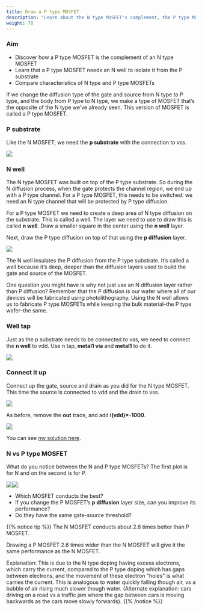 ```yaml
---
title: Draw a P type MOSFET
description: "Learn about the N type MOSFET's complement, the P type MOSFET"
weight: 70
---
```


### Aim

*   Discover how a P type MOSFET is the complement of an N type MOSFET
*   Learn that a P type MOSFET needs an N well to isolate it from the P substrate
*   Compare characteristics of N type and P type MOSFETs

If we change the diffusion type of the gate and source from N type to P type, and the body from P type to N type, we make a type of MOSFET that’s the opposite of the N type we’ve already seen. This version of MOSFET is called a P type MOSFET.

### P substrate

Like the N MOSFET, we need the **p substrate** with the connection to vss.

![](../images/image33.png)

### N well

The N type MOSFET was built on top of the P type substrate. So during the N diffusion process, when the gate protects the channel region, we end up with a P type channel. For a P type MOSFET, this needs to be switched: we need an N type channel that will be protected by P type diffusion.

For a P type MOSFET we need to create a deep area of N type diffusion on the substrate. This is called a well. The layer we need to use to draw this is called **n well**. Draw a smaller square in the center using the **n well** layer.

Next, draw the P type diffusion on top of that using the **p diffusion** layer.

![](../images/image19.png)

The N well insulates the P diffusion from the P type substrate. It’s called a well because it’s deep, deeper than the diffusion layers used to build the gate and source of the MOSFET.

One question you might have is why not just use an N diffusion layer rather than P diffusion? Remember that the P diffusion is our wafer where all of our devices will be fabricated using photolithography. Using the N well allows us to fabricate P type MOSFETs while keeping the bulk material–the P type wafer–the same.

### Well tap

Just as the p substrate needs to be connected to vss, we need to connect the **n well** to vdd. Use n tap, **metal1 via** and **metal1** to do it.

![](../images/image42.png)

### Connect it up

Connect up the gate, source and drain as you did for the N type MOSFET. This time the source is connected to vdd and the drain to vss.

![](../images/image46.png)

As before, remove the **out** trace, and add **i(vdd)\*-1000**.

![](../images/image58.png)

You can see [my solution here](https://app.siliwiz.com/?preset=pmosfet).

### N vs P type MOSFET

What do you notice between the N and P type MOSFETs? The first plot is for N and on the second is for P.

![](../images/image41.png)![](../images/image47.png)

*   Which MOSFET conducts the best?
*   If you change the P MOSFET’s **p diffusion** layer size, can you improve its performance?
*   Do they have the same gate-source threshold?

{{% notice tip %}}
The N MOSFET conducts about 2.6 times better than P MOSFET.

Drawing a P MOSFET 2.6 times wider than the N MOSFET will give it the same performance as the N MOSFET.

Explanation: This is due to the N type doping having excess electrons, which carry the current, compared to the P type doping which has gaps between electrons, and the movement of these electron "holes" is what carries the current. This is analogous to water quickly falling though air, vs a bubble of air rising much slower though water. (Alternate explanation: cars driving on a road vs a traffic jam where the gap between cars is moving backwards as the cars move slowly forwards).
{{% /notice %}}
